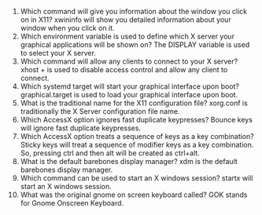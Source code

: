 1. Which command will give you information about the window you click on in X11? xwininfo will show you detailed information about your window when you click on it. 
1. Which environment variable is used to define which X server your graphical applications will be shown on? The DISPLAY variable is used to select your X server. 
1. Which command will allow any clients to connect to your X server? xhost + is used to disable access control and allow any client to connect. 
1. Which systemd target will start your graphical interface upon boot? graphical.target is used to load your graphical interface upon boot. 
1. What is the traditional name for the X11 configuration file? xorg.conf is traditionally the X Server configuration file name. 
1. Which AccessX option ignores fast duplicate keypresses? Bounce keys will ignore fast duplicate keypresses. 
1. Which AccessX option treats a sequence of keys as a key combination? Sticky keys will treat a sequence of modifier keys as a key combination. So, pressing ctrl and then alt will be created as ctrl+alt. 
1. What is the default barebones display manager? xdm is the default barebones display manager. 
1. Which command can be used to start an X windows session? startx will start an X windows session. 
1. What was the original gnome on screen keyboard called? GOK stands for Gnome Onscreen Keyboard.
